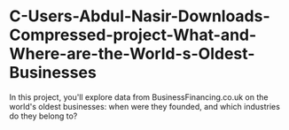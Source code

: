# C-Users-Abdul-Nasir-Downloads-Compressed-project-What-and-Where-are-the-World-s-Oldest-Businesses
In this project, you'll explore data from BusinessFinancing.co.uk on the world's oldest businesses: when were they founded, and which industries do they belong to?
